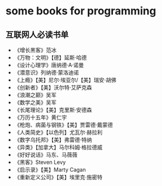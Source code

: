 # some books for programming
## 互联网人必读书单
* 《增长黑客》范冰
* 《万物：文明》【德】延斯·哈德
* 《设计心理学》唐纳德·A·诺曼
* 《潜意识》列纳德·蒙洛迪诺
* 《上瘾》【美】尼尔·埃亚尔/【美】瑞安·胡佛
* 《创新者》【美】沃尔特·艾萨克森
* 《浪潮之巅》吴军
* 《数学之美》吴军
* 《长尾理论》【美】克里斯·安德森
* 《万历十五年》黄仁宇
* 《枪炮、病菌与钢铁》【美】贾雷德·戴蒙德
* 《人类简史》【以色列】尤瓦尔·赫拉利
* 《数字乌托邦》【美】弗雷德·特纳
* 《异类》【加拿大】马尔科姆·格拉德威
* 《好好说话》马东、马薇薇
* 《黑客》Steven Levy
* 《启示录》【美】Marty Cagan
* 《重新定义公司》【美】埃里克·施密特
